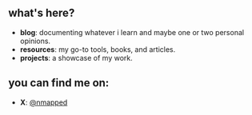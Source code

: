 ## what's here?
- **blog**: documenting whatever i learn and maybe one or two personal opinions.
- **resources**: my go-to tools, books, and articles.
- **projects**: a showcase of my work.

## you can find me on:
- **X**: [@nmapped](https://twitter.com/nmapped)
